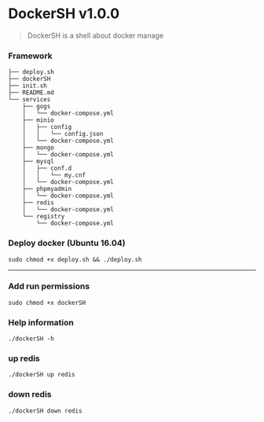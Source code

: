 # DockerSH v1.0.0

> DockerSH is a shell about docker manage

### Framework
```
├── deploy.sh
├── dockerSH
├── init.sh
├── README.md
└── services
    ├── gogs
    │   └── docker-compose.yml
    ├── minio
    │   ├── config
    │   │   └── config.json
    │   └── docker-compose.yml
    ├── mongo
    │   └── docker-compose.yml
    ├── mysql
    │   ├── conf.d
    │   │   └── my.cnf
    │   └── docker-compose.yml
    ├── phpmyadmin
    │   └── docker-compose.yml
    ├── redis
    │   └── docker-compose.yml
    └── registry
        └── docker-compose.yml
```

### Deploy docker (Ubuntu 16.04)
`sudo chmod +x deploy.sh && ./deploy.sh`

----------------------------------

### Add run permissions
`sudo chmod +x dockerSH`

### Help information
`./dockerSH -h`

### up redis
`./dockerSH up redis`

### down redis
`./dockerSH down redis`
